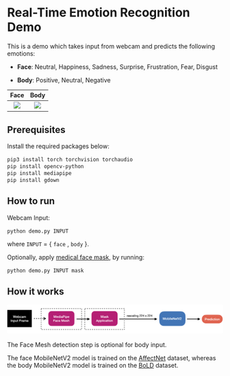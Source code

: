 # Real-Time Emotion Recognition Demo

This is a demo which takes input from webcam and predicts the following emotions:

* **Face**: Neutral, Happiness, Sadness, Surprise, Frustration, Fear, Disgust

* **Body**: Positive, Neutral, Negative

Face     |  Body
:-------:|:----------:
<img src="https://github.com/nkegke/files/blob/main/demo/face.gif " style="width: 30vw;"/> | <img src="https://github.com/nkegke/files/blob/main/demo/body.gif" style="width: 30vw;"/>

## Prerequisites
Install the required packages below:

```
pip3 install torch torchvision torchaudio
pip install opencv-python
pip install mediapipe
pip install gdown
```

## How to run

Webcam Input:
```
python demo.py INPUT
```
where ```INPUT``` = { ```face``` , ```body``` }.

Optionally, apply [medical face mask](https://github.com/nkegke/medical-face-mask-applier), by running:
```
python demo.py INPUT mask
```

## How it works

<img src="https://github.com/nkegke/files/blob/main/demo/demo.png"/>

The Face Mesh detection step is optional for body input.

The face MobileNetV2 model is trained on the [AffectNet](http://mohammadmahoor.com/affectnet/) dataset, whereas the body MobileNetV2 model is trained on the [BoLD](https://cydar.ist.psu.edu/emotionchallenge/dataset.php) dataset.
